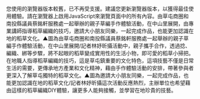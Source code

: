 您使用的瀏覽器版本較舊，已不再受支援。建議您更新瀏覽器版本，以獲得最佳使用體驗。請在瀏覽器上啟用JavaScript來瀏覽頁面中的所有內容。由草屯商圈和南投縣議員蔡銘軒服務處一起舉辦的親子草編手作體驗活動，在中山里展開，由專業講師指導稻草編織的技巧，邀請大小朋友同樂，一起完成作品，也能更加認識在地的稻草文化。▲圖為由草屯商圈和南投縣議員蔡銘軒服務處一起舉辦的親子草編手作體驗活動，在中山里展開/記者林妤昕攝活動中，親子攜手合作，透過捻、編織、綁等步驟，將不起眼的稻草變成實用性的生活小物，即可愛的稻草小掃把。在地職人指導稻草編織的技巧，這是草屯鎮重要的文化特色，這項技藝不僅是日常生活的需要，更傳承地方產業和文化精神，藉由手作體驗活動的安排，帶著參與者更深入了解草屯獨特的稻草文化。▲圖為邀請大小朋友同樂，一起完成作品，也能更加認識在地的稻草文化/記者林妤昕攝這次活動反應熱烈，主辦單位也希望藉由這樣的稻草編織DIY體驗，讓更多人能夠接觸，並學習在地珍貴的技藝。